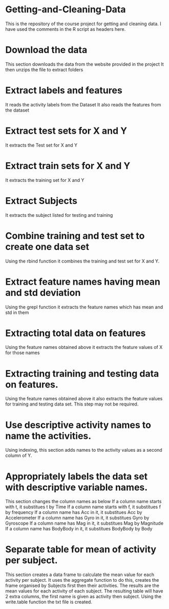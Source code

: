 # Getting-and-Cleaning-Data
This is the repository of the course project for getting and cleaning data. 
I have used the comments in the R script as headers here. 


# Download the data
This section downloads the data from the website provided in the project
It then unzips the file to extract folders

# Extract labels and features
It reads the activity labels from the Dataset
It also reads the features from the dataset

# Extract test sets for X and Y
It extracts the Test set for X and Y

# Extract train sets for X and Y
It extracts the training set for X and Y

# Extract Subjects
It extracts the subject listed for testing and training

# Combine training and test set to create one data set
Using the rbind function it combines the training and test set for X and Y. 

# Extract feature names having mean and std deviation
Using the grepl function it extracts the feature names which has mean and std in them 

# Extracting total data on features
Using the feature names obtained above it extracts the feature values of X for those names

# Extracting training and testing data on features. 
Using the feature names obtained above it also extracts the feature values for training and testing data set. 
This step may not be required. 

# Use descriptive activity names to name the activities.
Using indexing, this section adds names to the activity values as a second column of Y. 


# Appropriately labels the data set with descriptive variable names. 
This section changes the column names as below
If a column name starts with t, it substitues t by Time
If a column name starts with f, it substitues f by frequency
If a column name has Acc in it, it substitues Acc by Accelerometer
If a column name has Gyro in it, it substitues Gyro by Gyroscope
If a column name has Mag in it, it substitues Mag by Magnitude
If a column name has BodyBody in it, it substitues BodyBody by Body


# Separate table for mean of activity per subject. 
This section creates a data frame to calculate the mean value for each activity per subject. 
It uses the aggregate function to do this, creates the frame organised by Subjects first then their activities. 
The results are the mean values for each activity of each subject. 
The resulting table will have 2 extra columns, the first name is given as activity then subject. 
Using the write.table function the txt file is created. 
